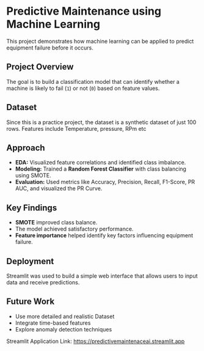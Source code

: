 # Predictive Maintenance using Machine Learning

This project demonstrates how machine learning can be applied to predict equipment failure before it occurs.

## Project Overview

The goal is to build a classification model that can identify whether a machine is likely to fail (`1`) or not (`0`) based on feature values.

## Dataset

Since this is a practice project, the dataset is a synthetic dataset of just 100 rows. Features include Temperature, pressure, RPm etc

## Approach

* **EDA:** Visualized feature correlations and identified class imbalance.
* **Modeling:** Trained a **Random Forest Classifier** with class balancing using SMOTE.
* **Evaluation:** Used metrics like Accuracy, Precision, Recall, F1-Score, PR AUC, and visualized the PR Curve.

## Key Findings

* **SMOTE** improved class balance.
* The model achieved satisfactory performance.
* **Feature importance** helped identify key factors influencing equipment failure.

## Deployment

Streamlit was used to build a simple web interface that allows users to input data and receive predictions.

## Future Work

* Use more detailed and realistic Dataset
* Integrate time-based features
* Explore anomaly detection techniques

Streamlit Application Link: https://predictivemaintenaceai.streamlit.app
